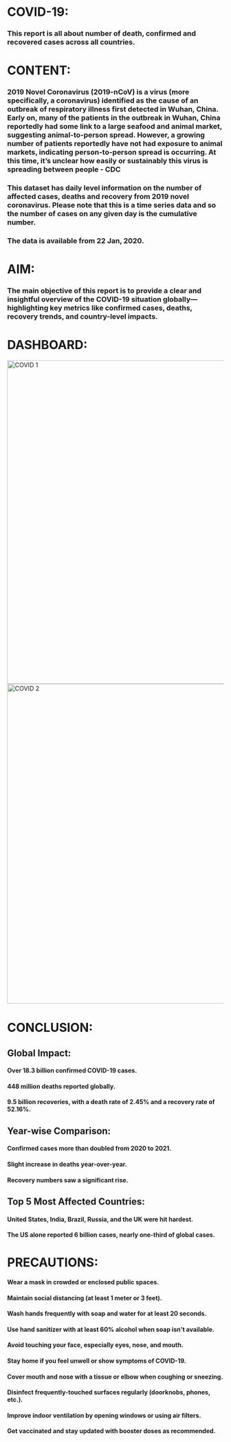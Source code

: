 # COVID-19:
### This report is all about number of death, confirmed and recovered cases across all countries.
# CONTENT:
### 2019 Novel Coronavirus (2019-nCoV) is a virus (more specifically, a coronavirus) identified as the cause of an outbreak of respiratory illness first detected in Wuhan, China. Early on, many of the patients in the outbreak in Wuhan, China reportedly had some link to a large seafood and animal market, suggesting animal-to-person spread. However, a growing number of patients reportedly have not had exposure to animal markets, indicating person-to-person spread is occurring. At this time, it’s unclear how easily or sustainably this virus is spreading between people - CDC
### This dataset has daily level information on the number of affected cases, deaths and recovery from 2019 novel coronavirus. Please note that this is a time series data and so the number of cases on any given day is the cumulative number.
### The data is available from 22 Jan, 2020.

# AIM:
### The main objective of this report is to provide a clear and insightful overview of the COVID-19 situation globally—highlighting key metrics like confirmed cases, deaths, recovery trends, and country-level impacts.

# DASHBOARD:
<img width="1316" height="752" alt="COVID 1" src="https://github.com/user-attachments/assets/20a3f9a1-3057-4220-89ec-e18038fc326c" />
<img width="1317" height="743" alt="COVID 2" src="https://github.com/user-attachments/assets/579a3582-a7ed-4a82-9e0c-2e14c161d7cf" />

# CONCLUSION:

## Global Impact:
#### Over 18.3 billion confirmed COVID-19 cases.
#### 448 million deaths reported globally.
#### 9.5 billion recoveries, with a death rate of 2.45% and a recovery rate of 52.16%.

## Year-wise Comparison:
#### Confirmed cases more than doubled from 2020 to 2021.
#### Slight increase in deaths year-over-year.
#### Recovery numbers saw a significant rise.

## Top 5 Most Affected Countries:
#### United States, India, Brazil, Russia, and the UK were hit hardest.
#### The US alone reported 6 billion cases, nearly one-third of global cases.

# PRECAUTIONS:
#### Wear a mask in crowded or enclosed public spaces.
#### Maintain social distancing (at least 1 meter or 3 feet).
#### Wash hands frequently with soap and water for at least 20 seconds.
#### Use hand sanitizer with at least 60% alcohol when soap isn't available.
#### Avoid touching your face, especially eyes, nose, and mouth.
#### Stay home if you feel unwell or show symptoms of COVID-19.
#### Cover mouth and nose with a tissue or elbow when coughing or sneezing.
#### Disinfect frequently-touched surfaces regularly (doorknobs, phones, etc.).
#### Improve indoor ventilation by opening windows or using air filters.
#### Get vaccinated and stay updated with booster doses as recommended.






